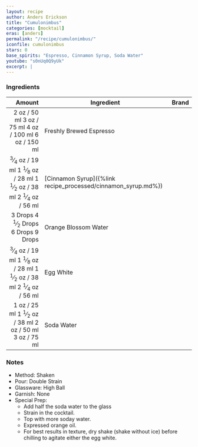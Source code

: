 ```yaml
---
layout: recipe
author: Anders Erickson
title: "Cumulonimbus"
categories: [mocktail]
eras: [anders]
permalink: "/recipe/cumulonimbus/"
iconfile: cumulonimbus
stars: 0
base_spirits: "Espresso, Cinnamon Syrup, Soda Water"
youtube: "s0nUq0Q9yUk"
excerpt: |
---
```


### Ingredients

|                                                                                                                                                                                                                                                                                                  Amount | Ingredient                                                    | Brand |
| ------------------------------------------------------------------------------------------------------------------------------------------------------------------------------------------------------------------------------------------------------------------------------------------------------: | ------------------------------------------------------------- | ----- |
|                                                                                                                              <span class="onex active">2 oz / 50 ml</span> <span class="onehalfx">3 oz / 75 ml</span> <span class="twox">4 oz / 100 ml</span> <span class="threex">6 oz / 150 ml</span> | Freshly Brewed Espresso                                       |
| <span class="onex active"> <sup>3</sup>&frasl;<sub>4</sub> oz / 19 ml</span> <span class="onehalfx">1 <sup>1</sup>&frasl;<sub>8</sub> oz / 28 ml</span> <span class="twox">1 <sup>1</sup>&frasl;<sub>2</sub> oz / 38 ml</span> <span class="threex">2 <sup>1</sup>&frasl;<sub>4</sub> oz / 56 ml</span> | [Cinnamon Syrup]({%link recipe_processed/cinnamon_syrup.md%}) |
|                                                                                                                <span class="onex active">3 Drops </span> <span class="onehalfx">4 <sup>1</sup>&frasl;<sub>2</sub> Drops </span> <span class="twox">6 Drops </span> <span class="threex">9 Drops </span> | Orange Blossom Water                                          |
| <span class="onex active"> <sup>3</sup>&frasl;<sub>4</sub> oz / 19 ml</span> <span class="onehalfx">1 <sup>1</sup>&frasl;<sub>8</sub> oz / 28 ml</span> <span class="twox">1 <sup>1</sup>&frasl;<sub>2</sub> oz / 38 ml</span> <span class="threex">2 <sup>1</sup>&frasl;<sub>4</sub> oz / 56 ml</span> | Egg White                                                     |
|                                                                                                <span class="onex active">1 oz / 25 ml</span> <span class="onehalfx">1 <sup>1</sup>&frasl;<sub>2</sub> oz / 38 ml</span> <span class="twox">2 oz / 50 ml</span> <span class="threex">3 oz / 75 ml</span> | Soda Water                                                    |

### Notes

- Method: Shaken
- Pour: Double Strain
- Glassware: High Ball
- Garnish: None
- Special Prep:
  - Add half the soda water to the glass
  - Strain in the cocktail.
  - Top with more soday water.
  - Expressed orange oil.
  - For best results in texture, dry shake (shake without ice) before chilling to agitate either the egg white.

<script type="application/ld+json">
{
  "@context": "https://schema.org",
  "@type": "Recipe",
  "author": "{{ page.author }}",
  "description": "{{ page.excerpt | strip_html | replace: '"', "'" }}",
  "image": "{%- for ingredient in site.data[page.iconfile].images.ingredient limit: 1 -%}{{ ingredient.url }}{%- endfor -%}",
  "recipeIngredient": [  " 2 oz Freshly Brewed Espresso",
  "0.75 oz Cinnamon Syrup",
  "3 Drops Orange Blossom Water ",
  "0.75 oz Egg White",
  " 1 oz Soda Water "],
  "name": "{{ page.title }}",
  "recipeInstructions": "  {
    '@type': 'HowToStep',
    'text': '- Method: Shaken
'
  },  {
    '@type': 'HowToStep',
    'text': '- Pour: Double Strain
'
  },  {
    '@type': 'HowToStep',
    'text': '- Glassware: High Ball
'
  },  {
    '@type': 'HowToStep',
    'text': '- Garnish: None
'
  },  {
    '@type': 'HowToStep',
    'text': '- Special Prep:
'
  },  {
    '@type': 'HowToStep',
    'text': '  - Add half the soda water to the glass
'
  },  {
    '@type': 'HowToStep',
    'text': '  - Strain in the cocktail.
'
  },  {
    '@type': 'HowToStep',
    'text': '  - Top with more soday water.
'
  },  {
    '@type': 'HowToStep',
    'text': '  - Expressed orange oil.
'
  },  {
    '@type': 'HowToStep',
    'text': '  - For best results in texture, dry shake (shake without ice) before chilling to agitate either the egg white.
'
  }",
  "recipeYield": "1 cocktail",
  "recipeCategory": "cocktail"
}
</script>
